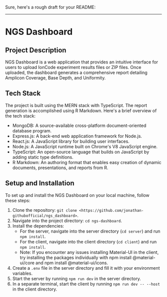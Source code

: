Sure, here's a rough draft for your README:

---

# NGS Dashboard

## Project Description
NGS Dashboard is a web application that provides an intuitive interface for users to upload IonCode experiment results files or ZIP files. Once uploaded, the dashboard generates a comprehensive report detailing Amplicon Coverage, Base Depth, and Uniformity.

## Tech Stack
The project is built using the MERN stack with TypeScript. The report generation is accomplished using R Markdown. Here's a brief overview of the tech stack:

- MongoDB: A source-available cross-platform document-oriented database program.
- Express.js: A back-end web application framework for Node.js.
- React.js: A JavaScript library for building user interfaces.
- Node.js: A JavaScript runtime built on Chrome's V8 JavaScript engine.
- TypeScript: An open-source language that builds on JavaScript by adding static type definitions.
- R Markdown: An authoring format that enables easy creation of dynamic documents, presentations, and reports from R.

## Setup and Installation
To set up and install the NGS Dashboard on your local machine, follow these steps:

1. Clone the repository: `git clone <https://github.com/jonathan-githubofficial/ngs_dashboard>`.
2. Navigate into the project directory: `cd ngs-dashboard`.
3. Install the dependencies:
   - For the server, navigate into the server directory (`cd server`) and run `npm install`.
   - For the client, navigate into the client directory (`cd client`) and run `npm install`.
   - Note: If you encounter any issues installing Material-UI in the client, try installing the packages individually with npm install @material-ui/core and npm install @material-ui/icons.
4. Create a `.env` file in the server directory and fill it with your environment variables.
5. Start the server by running `npm run dev` in the server directory.
6. In a separate terminal, start the client by running `npm run dev -- --host` in the client directory.


